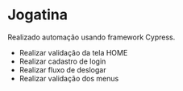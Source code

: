 # Jogatina

Realizado automação usando framework Cypress.

- Realizar validação da tela HOME
- Realizar cadastro de login
- Realizar fluxo de deslogar
- Realizar validação dos menus
